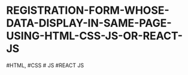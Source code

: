 # REGISTRATION-FORM-WHOSE-DATA-DISPLAY-IN-SAME-PAGE-USING-HTML-CSS-JS-OR-REACT-JS
#HTML, #CSS  # JS  #REACT JS
